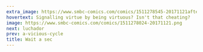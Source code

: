 ```yaml
---
extra_image: https://www.smbc-comics.com/comics/1511278545-20171121after.png
hovertext: Signalling virtue by being virtuous? Isn't that cheating?
image: https://www.smbc-comics.com/comics/1511278024-20171121.png
next: luchador
prev: a-vicious-cycle
title: Wait a sec
---
```

